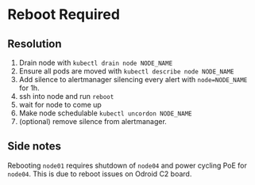 # Reboot Required

## Resolution

1. Drain node with `kubectl drain node NODE_NAME`
2. Ensure all pods are moved with `kubectl describe node NODE_NAME`
3. Add silence to alertmanager silencing every alert with `node=NODE_NAME` for 1h.
4. ssh into node and run `reboot`
5. wait for node to come up
6. Make node schedulable `kubectl uncordon NODE_NAME`
7. (optional) remove silence from alertmanager.

## Side notes

Rebooting `node01` requires shutdown of `node04` and power cycling PoE for `node04`. This is due to reboot issues
on Odroid C2 board.
